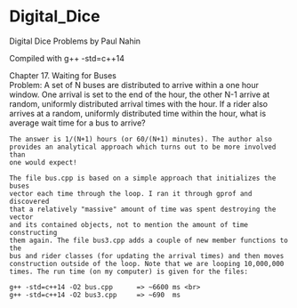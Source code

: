 # Digital_Dice
Digital Dice Problems by Paul Nahin

Compiled with
g++ -std=c++14

Chapter 17. Waiting for Buses <br>
	Problem: A set of N buses are distributed to arrive within a one hour
	window. One arrival is set to the end of the hour, the other N-1 arrive at
	random, uniformly distributed arrival times with the hour.  If a rider
	also arrives at a random, uniformly distributed time within the hour, what
	is average wait time for a bus to arrive?

	The answer is 1/(N+1) hours (or 60/(N+1) minutes). The author also
	provides an analytical approach which turns out to be more involved than
	one would expect!

	The file bus.cpp is based on a simple approach that initializes the buses
	vector each time through the loop. I ran it through gprof and discovered
	that a relatively "massive" amount of time was spent destroying the vector
	and its contained objects, not to mention the amount of time constructing
	them again. The file bus3.cpp adds a couple of new member functions to the
	bus and rider classes (for updating the arrival times) and then moves
	construction outside of the loop. Note that we are looping 10,000,000
	times. The run time (on my computer) is given for the files:

	g++ -std=c++14 -O2 bus.cpp		=> ~6600 ms <br>
	g++ -std=c++14 -O2 bus3.cpp		=> ~690  ms
